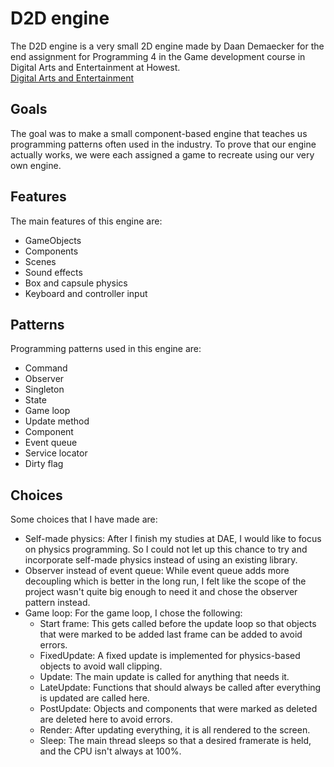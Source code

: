 # D2D engine

The D2D engine is a very small 2D engine made by Daan Demaecker for the end assignment for Programming 4 in the Game development course in Digital Arts and Entertainment at Howest.  
[Digital Arts and Entertainment](https://www.digitalartsandentertainment.be/)

## Goals

The goal was to make a small component-based engine that teaches us programming patterns often used in the industry. To prove that our engine actually works, we were each assigned a game to recreate using our very own engine.

## Features

The main features of this engine are:
- GameObjects
- Components
- Scenes
- Sound effects
- Box and capsule physics
- Keyboard and controller input

## Patterns

Programming patterns used in this engine are:
- Command
- Observer
- Singleton
- State
- Game loop
- Update method
- Component
- Event queue
- Service locator
- Dirty flag

## Choices

Some choices that I have made are:
- Self-made physics: After I finish my studies at DAE, I would like to focus on physics programming. So I could not let up this chance to try and incorporate self-made physics instead of using an existing library.
- Observer instead of event queue: While event queue adds more decoupling which is better in the long run, I felt like the scope of the project wasn't quite big enough to need it and chose the observer pattern instead.
- Game loop: For the game loop, I chose the following:
  * Start frame: This gets called before the update loop so that objects that were marked to be added last frame can be added to avoid errors.
  * FixedUpdate: A fixed update is implemented for physics-based objects to avoid wall clipping.
  * Update: The main update is called for anything that needs it.
  * LateUpdate: Functions that should always be called after everything is updated are called here.
  * PostUpdate: Objects and components that were marked as deleted are deleted here to avoid errors.
  * Render: After updating everything, it is all rendered to the screen.
  * Sleep: The main thread sleeps so that a desired framerate is held, and the CPU isn't always at 100%.

